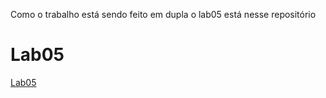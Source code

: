 Como o trabalho está sendo feito em dupla o lab05 está nesse repositório

# Lab05
[Lab05](https://github.com/Jonhyog/MC322/tree/main)
